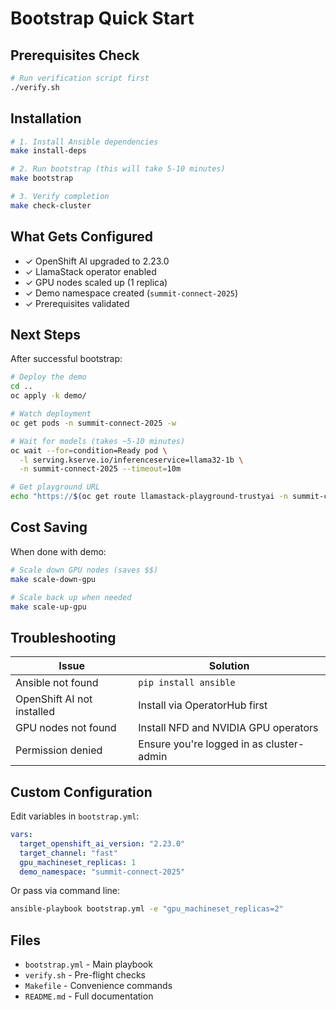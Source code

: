 # Bootstrap Quick Start

## Prerequisites Check

```bash
# Run verification script first
./verify.sh
```

## Installation

```bash
# 1. Install Ansible dependencies
make install-deps

# 2. Run bootstrap (this will take 5-10 minutes)
make bootstrap

# 3. Verify completion
make check-cluster
```

## What Gets Configured

- ✓ OpenShift AI upgraded to 2.23.0
- ✓ LlamaStack operator enabled
- ✓ GPU nodes scaled up (1 replica)
- ✓ Demo namespace created (`summit-connect-2025`)
- ✓ Prerequisites validated

## Next Steps

After successful bootstrap:

```bash
# Deploy the demo
cd ..
oc apply -k demo/

# Watch deployment
oc get pods -n summit-connect-2025 -w

# Wait for models (takes ~5-10 minutes)
oc wait --for=condition=Ready pod \
  -l serving.kserve.io/inferenceservice=llama32-1b \
  -n summit-connect-2025 --timeout=10m

# Get playground URL
echo "https://$(oc get route llamastack-playground-trustyai -n summit-connect-2025 -o jsonpath='{.spec.host}')"
```

## Cost Saving

When done with demo:

```bash
# Scale down GPU nodes (saves $$)
make scale-down-gpu

# Scale back up when needed
make scale-up-gpu
```

## Troubleshooting

| Issue | Solution |
|-------|----------|
| Ansible not found | `pip install ansible` |
| OpenShift AI not installed | Install via OperatorHub first |
| GPU nodes not found | Install NFD and NVIDIA GPU operators |
| Permission denied | Ensure you're logged in as cluster-admin |

## Custom Configuration

Edit variables in `bootstrap.yml`:

```yaml
vars:
  target_openshift_ai_version: "2.23.0"
  target_channel: "fast"
  gpu_machineset_replicas: 1
  demo_namespace: "summit-connect-2025"
```

Or pass via command line:

```bash
ansible-playbook bootstrap.yml -e "gpu_machineset_replicas=2"
```

## Files

- `bootstrap.yml` - Main playbook
- `verify.sh` - Pre-flight checks
- `Makefile` - Convenience commands
- `README.md` - Full documentation
